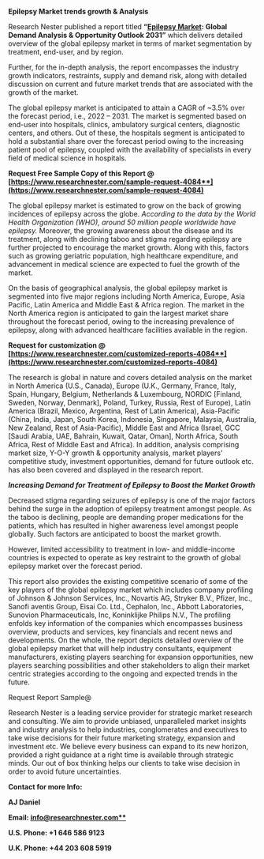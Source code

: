 ﻿**Epilepsy Market trends growth & Analysis**

Research Nester published a report titled **“[Epilepsy Market](https://www.researchnester.com/reports/epilepsy-market/4084): Global Demand Analysis & Opportunity Outlook 2031”** which delivers detailed overview of the global epilepsy market in terms of market segmentation by treatment, end-user, and by region.

Further, for the in-depth analysis, the report encompasses the industry growth indicators, restraints, supply and demand risk, along with detailed discussion on current and future market trends that are associated with the growth of the market.

The global epilepsy market is anticipated to attain a CAGR of ~3.5% over the forecast period, i.e., 2022 – 2031. The market is segmented based on end-user into hospitals, clinics, ambulatory surgical centers, diagnostic centers, and others. Out of these, the hospitals segment is anticipated to hold a substantial share over the forecast period owing to the increasing patient pool of epilepsy, coupled with the availability of specialists in every field of medical science in hospitals.

**Request Free Sample Copy of this Report @ [https://www.researchnester.com/sample-request-4084**](https://www.researchnester.com/sample-request-4084)**

The global epilepsy market is estimated to grow on the back of growing incidences of epilepsy across the globe. *According to the data by the World Health Organization (WHO), around 50 million people worldwide have epilepsy.* Moreover, the growing awareness about the disease and its treatment, along with declining taboo and stigma regarding epilepsy are further projected to encourage the market growth. Along with this, factors such as growing geriatric population, high healthcare expenditure, and advancement in medical science are expected to fuel the growth of the market. 

On the basis of geographical analysis, the global epilepsy market is segmented into five major regions including North America, Europe, Asia Pacific, Latin America and Middle East & Africa region. The market in the North America region is anticipated to gain the largest market share throughout the forecast period, owing to the increasing prevalence of epilepsy, along with advanced healthcare facilities available in the region.

**Request for customization @ [https://www.researchnester.com/customized-reports-4084**](https://www.researchnester.com/customized-reports-4084)**

The research is global in nature and covers detailed analysis on the market in North America (U.S., Canada), Europe (U.K., Germany, France, Italy, Spain, Hungary, Belgium, Netherlands & Luxembourg, NORDIC [Finland, Sweden, Norway, Denmark], Poland, Turkey, Russia, Rest of Europe), Latin America (Brazil, Mexico, Argentina, Rest of Latin America), Asia-Pacific (China, India, Japan, South Korea, Indonesia, Singapore, Malaysia, Australia, New Zealand, Rest of Asia-Pacific), Middle East and Africa (Israel, GCC [Saudi Arabia, UAE, Bahrain, Kuwait, Qatar, Oman], North Africa, South Africa, Rest of Middle East and Africa). In addition, analysis comprising market size, Y-O-Y growth & opportunity analysis, market players’ competitive study, investment opportunities, demand for future outlook etc. has also been covered and displayed in the research report.

***Increasing Demand for Treatment of Epilepsy to Boost the Market Growth***

Decreased stigma regarding seizures of epilepsy is one of the major factors behind the surge in the adoption of epilepsy treatment amongst people. As the taboo is declining, people are demanding proper medications for the patients, which has resulted in higher awareness level amongst people globally. Such factors are anticipated to boost the market growth.   

However, limited accessibility to treatment in low- and middle-income countries is expected to operate as key restraint to the growth of global epilepsy market over the forecast period.

This report also provides the existing competitive scenario of some of the key players of the global epilepsy market which includes company profiling of Johnson & Johnson Services, Inc., Novartis AG, Stryker B.V., Pfizer, Inc., Sanofi aventis Group, Eisai Co. Ltd., Cephalon, Inc., Abbott Laboratories, Sunovion Pharmaceuticals, Inc, Koninklijke Philips N.V., The profiling enfolds key information of the companies which encompasses business overview, products and services, key financials and recent news and developments. On the whole, the report depicts detailed overview of the global epilepsy market that will help industry consultants, equipment manufacturers, existing players searching for expansion opportunities, new players searching possibilities and other stakeholders to align their market centric strategies according to the ongoing and expected trends in the future.      

Request Report Sample@ 

Research Nester is a leading service provider for strategic market research and consulting. We aim to provide unbiased, unparalleled market insights and industry analysis to help industries, conglomerates and executives to take wise decisions for their future marketing strategy, expansion and investment etc. We believe every business can expand to its new horizon, provided a right guidance at a right time is available through strategic minds. Our out of box thinking helps our clients to take wise decision in order to avoid future uncertainties.

**Contact for more Info:**

**AJ Daniel**

**Email: [info@researchnester.com**](mailto:info@researchnester.com)**

**U.S. Phone: +1 646 586 9123** 

**U.K. Phone: +44 203 608 5919**



